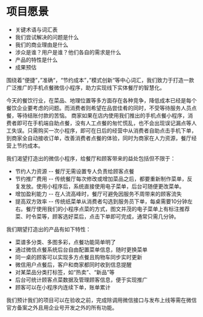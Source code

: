 ﻿# 项目愿景

- 关键术语与词汇表
- 我们尝试解决的问题是什么
- 我们的商业理由是什么
- 涉众是谁？用户是谁？他们各自的需求是什么
- 产品的特性是什么
- 成果预估

围绕着“便捷”，”准确“，“节约成本”，”模式创新“等中心词汇，我们致力于打造一款广泛推广的手机点餐微信小程序，助力实现线下实体餐厅的智慧化。

今天的餐饮行业，在菜品、地理位置等多方面存在各种竞争，降低成本已经是每个餐饮企业要考虑的问题。而消费者则希望在品尝佳肴的同时，不受等待服务人员点餐，等待结账付款的苦恼。
商家如果在店内使用我们推出的手机点餐小程序，消费者即可在手机端自助点餐，没有人工点餐的匆忙慌乱，也不会出现误记漏点等人工失误。只需购买一次小程序，即可在日后的经营中从消费者自助点击手机下单，到商家全自动接收订单，改善消费者点餐的体验，同时为商家在人力资源，餐厅经营上节约成本。

我们渴望打造出的微信小程序，给餐厅和顾客带来的益处包括但不限于：

* 节约人力资源
 -- 餐厅无需设置专人负责给顾客点餐
* 节约推广费用
 -- 传统餐厅每次修改或增加菜品之后，都要重新制作菜单，反复发放。使用小程序后，系统直接使用电子菜单，后台可随便更改菜单。
* 增加盈利能力
 -- 在人流高峰时，餐厅可避免因服务不周带来的顾客流失
* 提高双方效率
 -- 传统纸菜单从消费者勾选到服务员下单，每桌需要10分钟左右。餐厅使用我们的小程序点菜的方式，图文并茂的电子菜单上有标注推荐菜、时令菜等，顾客选好菜后，点击下单即可完成，通常只需几分钟。

我们期望打造出的产品有如下特性：

* 菜谱多分类、多图多彩，点餐功能简单明了
* 通过微信点餐系统后台自由配置菜单信息，随时更换菜单
* 同一桌的顾客可以实现多方点餐且购物车同步实时更新
* 微信用户点餐后，客户和商家都同时收到信息提醒
* 对某菜品分类打标签，如“热卖”、“新品”等
* 后台可统计顾客点菜数据及管理顾客信息，便于实现推广
* 顾客可以在小程序内连续下单，账单累计

我们预计我们的项目可以在验收之前，完成除调用微信接口与发布上线等需在微信官方备案之外且用企业号开发之外的所有功能。
